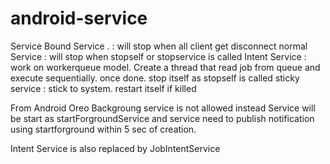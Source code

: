 # android-service

Service
  Bound Service . : will stop when all client get disconnect
  normal Service  : will stop when stopself or stopservice is called
  Intent Service  : work on workerqueue model. Create a thread that read job from queue and execute sequentially.
                  once done. stop itself as stopself is called
  sticky service : stick to system. restart itself if killed                 
  
From Android Oreo Backgroung service is not allowed
instead Service will be start as startForgroundService and 
service need to publish notification using startforground
within 5 sec of creation.

Intent Service is also replaced by JobIntentService 
  
